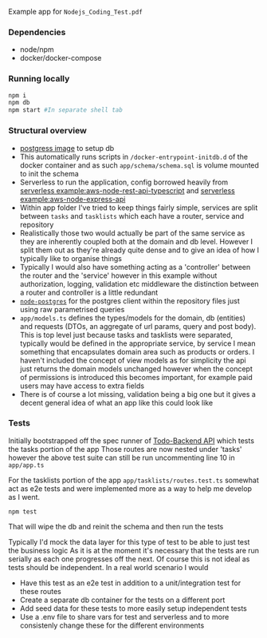 Example app for `Nodejs_Coding_Test.pdf`

### Dependencies

- node/npm
- docker/docker-compose

### Running locally

```sh
npm i
npm db
npm start #In separate shell tab

```

### Structural overview

- [postgress image](https://hub.docker.com/_/postgres) to setup db
- This automatically runs scripts in `/docker-entrypoint-initdb.d` of the docker container and as such `app/schema/schema.sql` is volume mounted to init the schema
- Serverless to run the application, config borrowed heavily from [serverless example:aws-node-rest-api-typescript](https://github.com/serverless/examples/tree/master/aws-node-rest-api-typescript) and [serverless example:aws-node-express-api](https://github.com/serverless/examples/tree/master/aws-node-express-api)
- Within app folder I've tried to keep things fairly simple, services are split between `tasks` and `tasklists` which each have a router, service and repository
- Realistically those two would actually be part of the same service as they are inherently coupled both at the domain and db level. However I split them out as they're already quite dense and to give an idea of how I typically like to organise things
- Typically I would also have something acting as a 'controller' between the router and the 'service' however in this example without authorization, logging, validation etc middleware the distinction between a router and controller is a little redundant
- [`node-postgres`](https://node-postgres.com/) for the postgres client within the repository files just using raw parametrised queries
- `app/models.ts` defines the types/models for the domain, db (entities) and requests (DTOs, an aggregate of url params, query and post body). This is top level just because tasks and tasklists were separated, typically would be defined in the appropriate service, by service I mean something that encapsulates domain area such as products or orders. I haven't included the concept of view models as for simplicity the api just returns the domain models unchanged however when the concept of permissions is introduced this becomes important, for example paid users may have access to extra fields
- There is of course a lot missing, validation being a big one but it gives a decent general idea of what an app like this could look like

### Tests

Initially bootstrapped off the spec runner of [Todo-Backend API](https://todobackend.com/specs/index.html?http://localhost:3000) which tests the tasks portion of the app
Those routes are now nested under 'tasks' however the above test suite can still be run uncommenting line 10 in `app/app.ts`

For the tasklists portion of the app
`app/tasklists/routes.test.ts` somewhat act as e2e tests and were implemented more as a way to help me develop as I went.

```
npm test
```

That will wipe the db and reinit the schema and then run the tests

Typically I'd mock the data layer for this type of test to be able to just test the business logic
As it is at the moment it's necessary that the tests are run serially as each one progresses off the next. Of course this is not ideal as tests should be independent. In a real world scenario I would

- Have this test as an e2e test in addition to a unit/integration test for these routes
- Create a separate db container for the tests on a different port
- Add seed data for these tests to more easily setup independent tests
- Use a .env file to share vars for test and serverless and to more consistenly change these for the different environments
